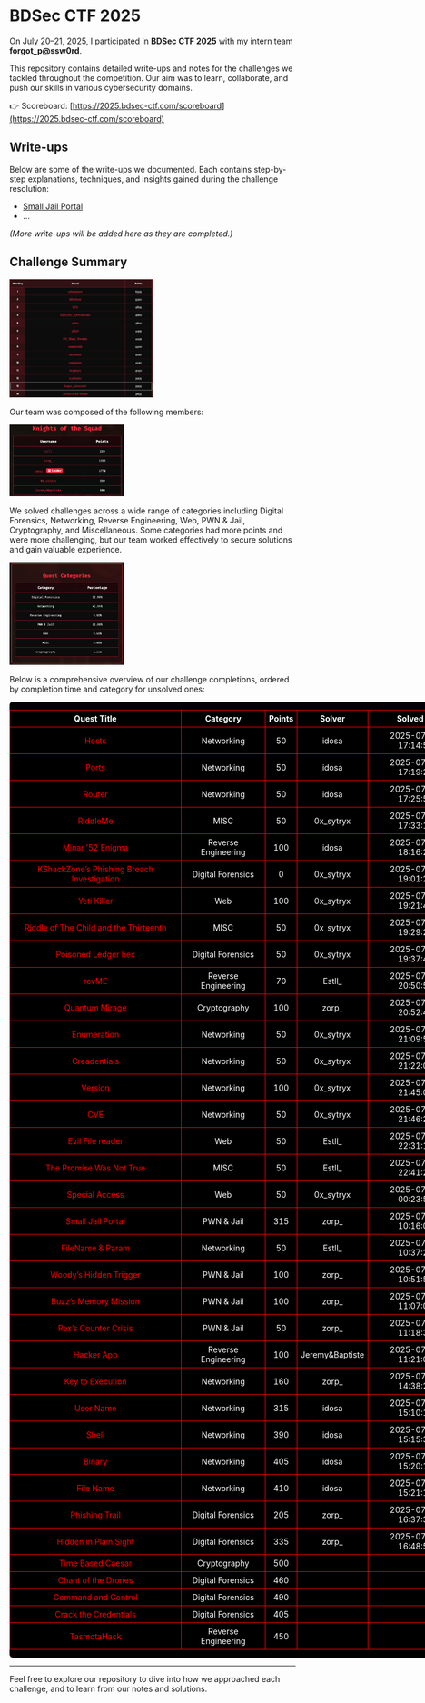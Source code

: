 # BDSec CTF 2025

On July 20–21, 2025, I participated in **BDSec CTF 2025** with my intern team **forgot_p@ssw0rd**.

This repository contains detailed write-ups and notes for the challenges we tackled throughout the competition. Our aim was to learn, collaborate, and push our skills in various cybersecurity domains.

👉 Scoreboard: [https://2025.bdsec-ctf.com/scoreboard](https://2025.bdsec-ctf.com/scoreboard)

## Write-ups

Below are some of the write-ups we documented. Each contains step-by-step explanations, techniques, and insights gained during the challenge resolution:

- [Small Jail Portal](./WriteUps/Small_Jail_Portal.md)
- ...

_(More write-ups will be added here as they are completed.)_

## Challenge Summary

<a href="https://2025.bdsec-ctf.com/scoreboard" style="display: block; text-align: left; width: 100%;">
    <img src="./images/scoreboard.png" style="width: 50%; height: auto;" />
</a>

Our team was composed of the following members:

<a style="display: block; text-align: left;">
    <img src="./images/squad.png" style="width: 40%; height: 40%;" />
</a>

We solved challenges across a wide range of categories including Digital Forensics, Networking, Reverse Engineering, Web, PWN & Jail, Cryptography, and Miscellaneous. Some categories had more points and were more challenging, but our team worked effectively to secure solutions and gain valuable experience.

<a style="display: block; text-align: left;">
    <img src="./images/categories.png" style="width: 40%; height: 40%;" />
</a>

Below is a comprehensive overview of our challenge completions, ordered by completion time and category for unsolved ones:

<div style="display: table; background-color: black; padding: 0; border-radius: 6px; margin: 0;">
  <table style="color: white; border-collapse: collapse; min-width: 800px;">
    <thead>
      <tr>
        <th style="border: 1px solid red; padding: 6px; text-align: center; color: white; font-weight: bold;">Quest Title</th>
        <th style="border: 1px solid red; padding: 6px; text-align: center; color: white; font-weight: bold;">Category</th>
        <th style="border: 1px solid red; padding: 6px; text-align: center; color: white; font-weight: bold;">Points</th>
        <th style="border: 1px solid red; padding: 6px; text-align: center; color: white; font-weight: bold;">Solver</th>
        <th style="border: 1px solid red; padding: 6px; text-align: center; color: white; font-weight: bold;">Solved At</th>
      </tr>
    </thead>
    <tbody>
      <tr>
        <td style="border: 1px solid red; padding: 6px; text-align: center; color: red;">Hosts</td>
        <td style="border: 1px solid red; padding: 6px; text-align: center;">Networking</td>
        <td style="border: 1px solid red; padding: 6px; text-align: center;">50</td>
        <td style="border: 1px solid red; padding: 6px; text-align: center;">idosa</td>
        <td style="border: 1px solid red; padding: 6px; text-align: center;">2025-07-20 17:14:58</td>
      </tr>
      <tr>
        <td style="border: 1px solid red; padding: 6px; text-align: center; color: red;">Ports</td>
        <td style="border: 1px solid red; padding: 6px; text-align: center;">Networking</td>
        <td style="border: 1px solid red; padding: 6px; text-align: center;">50</td>
        <td style="border: 1px solid red; padding: 6px; text-align: center;">idosa</td>
        <td style="border: 1px solid red; padding: 6px; text-align: center;">2025-07-20 17:19:21</td>
      </tr>
      <tr>
        <td style="border: 1px solid red; padding: 6px; text-align: center; color: red;">Router</td>
        <td style="border: 1px solid red; padding: 6px; text-align: center;">Networking</td>
        <td style="border: 1px solid red; padding: 6px; text-align: center;">50</td>
        <td style="border: 1px solid red; padding: 6px; text-align: center;">idosa</td>
        <td style="border: 1px solid red; padding: 6px; text-align: center;">2025-07-20 17:25:59</td>
      </tr>
      <tr>
        <td style="border: 1px solid red; padding: 6px; text-align: center; color: red;">RiddleMe</td>
        <td style="border: 1px solid red; padding: 6px; text-align: center;">MISC</td>
        <td style="border: 1px solid red; padding: 6px; text-align: center;">50</td>
        <td style="border: 1px solid red; padding: 6px; text-align: center;">0x_sytryx</td>
        <td style="border: 1px solid red; padding: 6px; text-align: center;">2025-07-20 17:33:18</td>
      </tr>
      <tr>
        <td style="border: 1px solid red; padding: 6px; text-align: center; color: red;">Minar ’52 Enigma</td>
        <td style="border: 1px solid red; padding: 6px; text-align: center;">Reverse Engineering</td>
        <td style="border: 1px solid red; padding: 6px; text-align: center;">100</td>
        <td style="border: 1px solid red; padding: 6px; text-align: center;">idosa</td>
        <td style="border: 1px solid red; padding: 6px; text-align: center;">2025-07-20 18:16:23</td>
      </tr>
      <tr>
        <td style="border: 1px solid red; padding: 6px; text-align: center; color: red;">KShackZone’s Phishing Breach Investigation</td>
        <td style="border: 1px solid red; padding: 6px; text-align: center;">Digital Forensics</td>
        <td style="border: 1px solid red; padding: 6px; text-align: center;">0</td>
        <td style="border: 1px solid red; padding: 6px; text-align: center;">0x_sytryx</td>
        <td style="border: 1px solid red; padding: 6px; text-align: center;">2025-07-20 19:01:20</td>
      </tr>
      <tr>
        <td style="border: 1px solid red; padding: 6px; text-align: center; color: red;">Yeti Killer</td>
        <td style="border: 1px solid red; padding: 6px; text-align: center;">Web</td>
        <td style="border: 1px solid red; padding: 6px; text-align: center;">100</td>
        <td style="border: 1px solid red; padding: 6px; text-align: center;">0x_sytryx</td>
        <td style="border: 1px solid red; padding: 6px; text-align: center;">2025-07-20 19:21:45</td>
      </tr>
      <tr>
        <td style="border: 1px solid red; padding: 6px; text-align: center; color: red;">Riddle of The Child and the Thirteenth</td>
        <td style="border: 1px solid red; padding: 6px; text-align: center;">MISC</td>
        <td style="border: 1px solid red; padding: 6px; text-align: center;">50</td>
        <td style="border: 1px solid red; padding: 6px; text-align: center;">0x_sytryx</td>
        <td style="border: 1px solid red; padding: 6px; text-align: center;">2025-07-20 19:29:25</td>
      </tr>
      <tr>
        <td style="border: 1px solid red; padding: 6px; text-align: center; color: red;">Poisoned Ledger hex</td>
        <td style="border: 1px solid red; padding: 6px; text-align: center;">Digital Forensics</td>
        <td style="border: 1px solid red; padding: 6px; text-align: center;">50</td>
        <td style="border: 1px solid red; padding: 6px; text-align: center;">0x_sytryx</td>
        <td style="border: 1px solid red; padding: 6px; text-align: center;">2025-07-20 19:37:43</td>
      </tr>
      <tr>
        <td style="border: 1px solid red; padding: 6px; text-align: center; color: red;">revME</td>
        <td style="border: 1px solid red; padding: 6px; text-align: center;">Reverse Engineering</td>
        <td style="border: 1px solid red; padding: 6px; text-align: center;">70</td>
        <td style="border: 1px solid red; padding: 6px; text-align: center;">Estll_</td>
        <td style="border: 1px solid red; padding: 6px; text-align: center;">2025-07-20 20:50:53</td>
      </tr>
      <tr>
        <td style="border: 1px solid red; padding: 6px; text-align: center; color: red;">Quantum Mirage</td>
        <td style="border: 1px solid red; padding: 6px; text-align: center;">Cryptography</td>
        <td style="border: 1px solid red; padding: 6px; text-align: center;">100</td>
        <td style="border: 1px solid red; padding: 6px; text-align: center;">zorp_</td>
        <td style="border: 1px solid red; padding: 6px; text-align: center;">2025-07-20 20:52:47</td>
      </tr>
      <tr>
        <td style="border: 1px solid red; padding: 6px; text-align: center; color: red;">Enumeration</td>
        <td style="border: 1px solid red; padding: 6px; text-align: center;">Networking</td>
        <td style="border: 1px solid red; padding: 6px; text-align: center;">50</td>
        <td style="border: 1px solid red; padding: 6px; text-align: center;">0x_sytryx</td>
        <td style="border: 1px solid red; padding: 6px; text-align: center;">2025-07-20 21:09:50</td>
      </tr>
      <tr>
        <td style="border: 1px solid red; padding: 6px; text-align: center; color: red;">Creadentials</td>
        <td style="border: 1px solid red; padding: 6px; text-align: center;">Networking</td>
        <td style="border: 1px solid red; padding: 6px; text-align: center;">50</td>
        <td style="border: 1px solid red; padding: 6px; text-align: center;">0x_sytryx</td>
        <td style="border: 1px solid red; padding: 6px; text-align: center;">2025-07-20 21:22:07</td>
      </tr>
      <tr>
        <td style="border: 1px solid red; padding: 6px; text-align: center; color: red;">Version</td>
        <td style="border: 1px solid red; padding: 6px; text-align: center;">Networking</td>
        <td style="border: 1px solid red; padding: 6px; text-align: center;">100</td>
        <td style="border: 1px solid red; padding: 6px; text-align: center;">0x_sytryx</td>
        <td style="border: 1px solid red; padding: 6px; text-align: center;">2025-07-20 21:45:07</td>
      </tr>
      <tr>
        <td style="border: 1px solid red; padding: 6px; text-align: center; color: red;">CVE</td>
        <td style="border: 1px solid red; padding: 6px; text-align: center;">Networking</td>
        <td style="border: 1px solid red; padding: 6px; text-align: center;">50</td>
        <td style="border: 1px solid red; padding: 6px; text-align: center;">0x_sytryx</td>
        <td style="border: 1px solid red; padding: 6px; text-align: center;">2025-07-20 21:46:21</td>
      </tr>
      <tr>
        <td style="border: 1px solid red; padding: 6px; text-align: center; color: red;">Evil File reader</td>
        <td style="border: 1px solid red; padding: 6px; text-align: center;">Web</td>
        <td style="border: 1px solid red; padding: 6px; text-align: center;">50</td>
        <td style="border: 1px solid red; padding: 6px; text-align: center;">Estll_</td>
        <td style="border: 1px solid red; padding: 6px; text-align: center;">2025-07-20 22:31:14</td>
      </tr>
      <tr>
        <td style="border: 1px solid red; padding: 6px; text-align: center; color: red;">The Promise Was Not True</td>
        <td style="border: 1px solid red; padding: 6px; text-align: center;">MISC</td>
        <td style="border: 1px solid red; padding: 6px; text-align: center;">50</td>
        <td style="border: 1px solid red; padding: 6px; text-align: center;">Estll_</td>
        <td style="border: 1px solid red; padding: 6px; text-align: center;">2025-07-20 22:41:23</td>
      </tr>
      <tr>
        <td style="border: 1px solid red; padding: 6px; text-align: center; color: red;">Special Access</td>
        <td style="border: 1px solid red; padding: 6px; text-align: center;">Web</td>
        <td style="border: 1px solid red; padding: 6px; text-align: center;">50</td>
        <td style="border: 1px solid red; padding: 6px; text-align: center;">0x_sytryx</td>
        <td style="border: 1px solid red; padding: 6px; text-align: center;">2025-07-21 00:23:59</td>
      </tr>
      <tr>
        <td style="border: 1px solid red; padding: 6px; text-align: center; color: red;">Small Jail Portal</td>
        <td style="border: 1px solid red; padding: 6px; text-align: center;">PWN & Jail</td>
        <td style="border: 1px solid red; padding: 6px; text-align: center;">315</td>
        <td style="border: 1px solid red; padding: 6px; text-align: center;">zorp_</td>
        <td style="border: 1px solid red; padding: 6px; text-align: center;">2025-07-21 10:16:01</td>
      </tr>
      <tr>
        <td style="border: 1px solid red; padding: 6px; text-align: center; color: red;">FileName & Param </td>
        <td style="border: 1px solid red; padding: 6px; text-align: center;">Networking</td>
        <td style="border: 1px solid red; padding: 6px; text-align: center;">50</td>
        <td style="border: 1px solid red; padding: 6px; text-align: center;">Estll_</td>
        <td style="border: 1px solid red; padding: 6px; text-align: center;">2025-07-21 10:37:24</td>
      </tr>
      <tr>
        <td style="border: 1px solid red; padding: 6px; text-align: center; color: red;">Woody’s Hidden Trigger</td>
        <td style="border: 1px solid red; padding: 6px; text-align: center;">PWN & Jail</td>
        <td style="border: 1px solid red; padding: 6px; text-align: center;">100</td>
        <td style="border: 1px solid red; padding: 6px; text-align: center;">zorp_</td>
        <td style="border: 1px solid red; padding: 6px; text-align: center;">2025-07-21 10:51:58</td>
      </tr>
      <tr>
        <td style="border: 1px solid red; padding: 6px; text-align: center; color: red;">Buzz’s Memory Mission</td>
        <td style="border: 1px solid red; padding: 6px; text-align: center;">PWN & Jail</td>
        <td style="border: 1px solid red; padding: 6px; text-align: center;">100</td>
        <td style="border: 1px solid red; padding: 6px; text-align: center;">zorp_</td>
        <td style="border: 1px solid red; padding: 6px; text-align: center;">2025-07-21 11:07:00</td>
      </tr>
      <tr>
        <td style="border: 1px solid red; padding: 6px; text-align: center; color: red;">Rex’s Counter Crisis</td>
        <td style="border: 1px solid red; padding: 6px; text-align: center;">PWN & Jail</td>
        <td style="border: 1px solid red; padding: 6px; text-align: center;">50</td>
        <td style="border: 1px solid red; padding: 6px; text-align: center;">zorp_</td>
        <td style="border: 1px solid red; padding: 6px; text-align: center;">2025-07-21 11:18:32</td>
      </tr>
      <tr>
        <td style="border: 1px solid red; padding: 6px; text-align: center; color: red;">Hacker App</td>
        <td style="border: 1px solid red; padding: 6px; text-align: center;">Reverse Engineering</td>
        <td style="border: 1px solid red; padding: 6px; text-align: center;">100</td>
        <td style="border: 1px solid red; padding: 6px; text-align: center;">Jeremy&Baptiste</td>
        <td style="border: 1px solid red; padding: 6px; text-align: center;">2025-07-21 11:21:06</td>
      </tr>
      <tr>
        <td style="border: 1px solid red; padding: 6px; text-align: center; color: red;">Key to Execution</td>
        <td style="border: 1px solid red; padding: 6px; text-align: center;">Networking</td>
        <td style="border: 1px solid red; padding: 6px; text-align: center;">160</td>
        <td style="border: 1px solid red; padding: 6px; text-align: center;">zorp_</td>
        <td style="border: 1px solid red; padding: 6px; text-align: center;">2025-07-21 14:38:23</td>
      </tr>
      <tr>
        <td style="border: 1px solid red; padding: 6px; text-align: center; color: red;">User Name</td>
        <td style="border: 1px solid red; padding: 6px; text-align: center;">Networking</td>
        <td style="border: 1px solid red; padding: 6px; text-align: center;">315</td>
        <td style="border: 1px solid red; padding: 6px; text-align: center;">idosa</td>
        <td style="border: 1px solid red; padding: 6px; text-align: center;">2025-07-21 15:10:16</td>
      </tr>
      <tr>
        <td style="border: 1px solid red; padding: 6px; text-align: center; color: red;">Shell</td>
        <td style="border: 1px solid red; padding: 6px; text-align: center;">Networking</td>
        <td style="border: 1px solid red; padding: 6px; text-align: center;">390</td>
        <td style="border: 1px solid red; padding: 6px; text-align: center;">idosa</td>
        <td style="border: 1px solid red; padding: 6px; text-align: center;">2025-07-21 15:15:35</td>
      </tr>
      <tr>
        <td style="border: 1px solid red; padding: 6px; text-align: center; color: red;">Binary</td>
        <td style="border: 1px solid red; padding: 6px; text-align: center;">Networking</td>
        <td style="border: 1px solid red; padding: 6px; text-align: center;">405</td>
        <td style="border: 1px solid red; padding: 6px; text-align: center;">idosa</td>
        <td style="border: 1px solid red; padding: 6px; text-align: center;">2025-07-21 15:20:17</td>
      </tr>
      <tr>
        <td style="border: 1px solid red; padding: 6px; text-align: center; color: red;">File Name</td>
        <td style="border: 1px solid red; padding: 6px; text-align: center;">Networking</td>
        <td style="border: 1px solid red; padding: 6px; text-align: center;">410</td>
        <td style="border: 1px solid red; padding: 6px; text-align: center;">idosa</td>
        <td style="border: 1px solid red; padding: 6px; text-align: center;">2025-07-21 15:21:19</td>
      </tr>
      <tr>
        <td style="border: 1px solid red; padding: 6px; text-align: center; color: red;">Phishing Trail</td>
        <td style="border: 1px solid red; padding: 6px; text-align: center;">Digital Forensics</td>
        <td style="border: 1px solid red; padding: 6px; text-align: center;">205</td>
        <td style="border: 1px solid red; padding: 6px; text-align: center;">zorp_</td>
        <td style="border: 1px solid red; padding: 6px; text-align: center;">2025-07-21 16:37:36</td>
      </tr>
      <tr>
        <td style="border: 1px solid red; padding: 6px; text-align: center; color: red;">Hidden in Plain Sight</td>
        <td style="border: 1px solid red; padding: 6px; text-align: center;">Digital Forensics</td>
        <td style="border: 1px solid red; padding: 6px; text-align: center;">335</td>
        <td style="border: 1px solid red; padding: 6px; text-align: center;">zorp_</td>
        <td style="border: 1px solid red; padding: 6px; text-align: center;">2025-07-21 16:48:57</td>
      </tr>
      <tr>
        <td style="border: 1px solid red; padding: 6px; text-align: center; color: red;">Time Based Caesar</td>
        <td style="border: 1px solid red; padding: 6px; text-align: center;">Cryptography</td>
        <td style="border: 1px solid red; padding: 6px; text-align: center;">500</td>
        <td style="border: 1px solid red; padding: 6px; text-align: center;"></td>
        <td style="border: 1px solid red; padding: 6px; text-align: center;"></td>
      </tr>
      <tr>
        <td style="border: 1px solid red; padding: 6px; text-align: center; color: red;">Chant of the Drones</td>
        <td style="border: 1px solid red; padding: 6px; text-align: center;">Digital Forensics</td>
        <td style="border: 1px solid red; padding: 6px; text-align: center;">460</td>
        <td style="border: 1px solid red; padding: 6px; text-align: center;"></td>
        <td style="border: 1px solid red; padding: 6px; text-align: center;"></td>
      </tr>
      <tr>
        <td style="border: 1px solid red; padding: 6px; text-align: center; color: red;">Command and Control</td>
        <td style="border: 1px solid red; padding: 6px; text-align: center;">Digital Forensics</td>
        <td style="border: 1px solid red; padding: 6px; text-align: center;">490</td>
        <td style="border: 1px solid red; padding: 6px; text-align: center;"></td>
        <td style="border: 1px solid red; padding: 6px; text-align: center;"></td>
      </tr>
      <tr>
        <td style="border: 1px solid red; padding: 6px; text-align: center; color: red;">Crack the Credentials</td>
        <td style="border: 1px solid red; padding: 6px; text-align: center;">Digital Forensics</td>
        <td style="border: 1px solid red; padding: 6px; text-align: center;">405</td>
        <td style="border: 1px solid red; padding: 6px; text-align: center;"></td>
        <td style="border: 1px solid red; padding: 6px; text-align: center;"></td>
      </tr>
      <tr>
        <td style="border: 1px solid red; padding: 6px; text-align: center; color: red;">TasmotaHack</td>
        <td style="border: 1px solid red; padding: 6px; text-align: center;">Reverse Engineering</td>
        <td style="border: 1px solid red; padding: 6px; text-align: center;">450</td>
        <td style="border: 1px solid red; padding: 6px; text-align: center;"></td>
        <td style="border: 1px solid red; padding: 6px; text-align: center;"></td>
      </tr>
    </tbody>
  </table>
</div>

---

Feel free to explore our repository to dive into how we approached each challenge, and to learn from our notes and solutions.